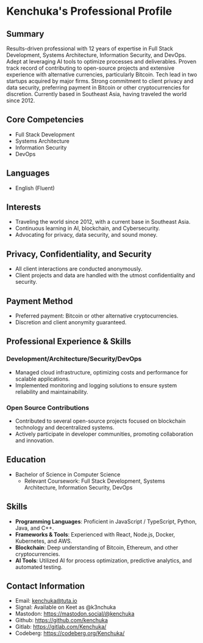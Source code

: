 # Kenchuka's Professional Profile

## Summary
Results-driven professional with 12 years of expertise in Full Stack Development, Systems Architecture, Information Security, and DevOps. Adept at leveraging AI tools to optimize processes and deliverables. Proven track record of contributing to open-source projects and extensive experience with alternative currencies, particularly Bitcoin. Tech lead in two startups acquired by major firms. Strong commitment to client privacy and data security, preferring payment in Bitcoin or other cryptocurrencies for discretion. Currently based in Southeast Asia, having traveled the world since 2012.

## Core Competencies
- Full Stack Development
- Systems Architecture
- Information Security
- DevOps

## Languages
- English (Fluent)

## Interests
- Traveling the world since 2012, with a current base in Southeast Asia.
- Continuous learning in AI, blockchain, and Cybersecurity.
- Advocating for privacy, data security, and sound money.

## Privacy, Confidentiality, and Security
- All client interactions are conducted anonymously.
- Client projects and data are handled with the utmost confidentiality and security.

## Payment Method
- Preferred payment: Bitcoin or other alternative cryptocurrencies.
- Discretion and client anonymity guaranteed.

## Professional Experience & Skills

### Development/Architecture/Security/DevOps
- Managed cloud infrastructure, optimizing costs and performance for scalable applications.
- Implemented monitoring and logging solutions to ensure system reliability and maintainability.

### Open Source Contributions
- Contributed to several open-source projects focused on blockchain technology and decentralized systems.
- Actively participate in developer communities, promoting collaboration and innovation.

## Education
- Bachelor of Science in Computer Science
  - Relevant Coursework: Full Stack Development, Systems Architecture, Information Security, DevOps

## Skills
- **Programming Languages**: Proficient in JavaScript / TypeScript, Python, Java, and C++.
- **Frameworks & Tools**: Experienced with React, Node.js, Docker, Kubernetes, and AWS.
- **Blockchain**: Deep understanding of Bitcoin, Ethereum, and other cryptocurrencies.
- **AI Tools**: Utilized AI for process optimization, predictive analytics, and automated testing.

## Contact Information
- Email: kenchuka@tuta.io
- Signal: Available on Keet as @k3nchuka
- Mastodon: https://mastodon.social/@kenchuka
- Github: https://github.com/kenchuka
- Gitlab: https://gitlab.com/Kenchuka/
- Codeberg: https://codeberg.org/Kenchuka/
